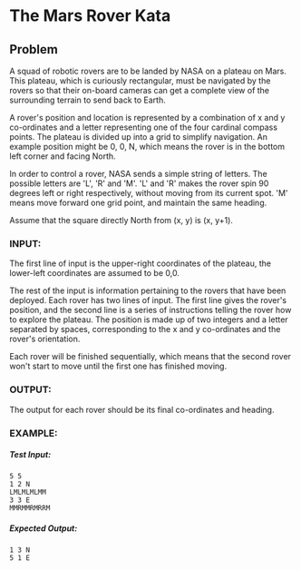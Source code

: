 # The Mars Rover Kata

## Problem

A squad of robotic rovers are to be landed by NASA on a plateau on Mars. 
This plateau, which is curiously rectangular, must be navigated by the 
rovers so that their on-board cameras can get a complete view of the 
surrounding terrain to send back to Earth.

A rover's position and location is represented by a combination of x 
and y co-ordinates and a letter representing one of the four cardinal 
compass points. The plateau is divided up into a grid to simplify 
navigation. An example position might be 0, 0, N, which means the 
rover is in the bottom left corner and facing North.

In order to control a rover, NASA sends a simple string of letters. 
The possible letters are 'L', 'R' and 'M'. 'L' and 'R' makes the 
rover spin 90 degrees left or right respectively, without moving 
from its current spot. 'M' means move forward one grid point, and 
maintain the same heading.

Assume that the square directly North from (x, y) is (x, y+1).

### INPUT:

The first line of input is the upper-right coordinates of the plateau, 
the lower-left coordinates are assumed to be 0,0.

The rest of the input is information pertaining to the rovers that have 
been deployed. Each rover has two lines of input. The first line gives 
the rover's position, and the second line is a series of instructions 
telling the rover how to explore the plateau.  The position is made up 
of two integers and a letter separated by spaces, corresponding to the 
x and y co-ordinates and the rover's orientation.

Each rover will be finished sequentially, which means that the second 
rover won't start to move until the first one has finished moving.

### OUTPUT:

The output for each rover should be its final co-ordinates and heading.

### EXAMPLE:

##### Test Input:

    5 5
    1 2 N
    LMLMLMLMM
    3 3 E
    MMRMMRMRRM

##### Expected Output:

    1 3 N
    5 1 E
